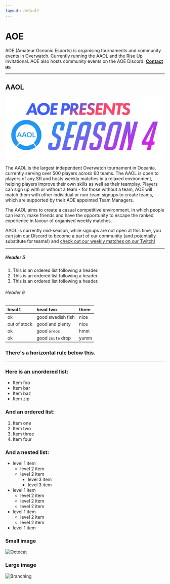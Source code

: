 ```yaml
---
layout: default
---
```



# **AOE**

AOE (Amateur Oceanic Esports) is organising tournaments and community events in Overwatch. Currently running the AAOL and the Rise Up Invitational. AOE also hosts community events on the AOE Discord. [**Contact us**](./contact)

* * *

## AAOL

![AAOL](img/season4.png)

The AAOL is the largest independent Overwatch tournament in Oceania, currently serving over 500 players across 60 teams. The AAOL is open to players of any SR and hosts weekly matches in a relaxed environment, helping players improve their own skills as well as their teamplay. Players can sign up with or without a team - for those without a team, AOE will match them with other individual or non-team signups to create teams, which are supported by their AOE appointed Team Managers. 

The AAOL aims to create a casual competitive environment, in which people can learn, make friends and have the opportunity to escape the ranked experience in favour of organised weekly matches. 

AAOL is currently mid-season, while signups are not open at this time, you can join our Discord to become a part of our community (and potentially substitute for teams!) and [check out our weekly matches on our Twitch!](https://twitch.tv/aoesports)

* * *




##### Header 5

1.  This is an ordered list following a header.
2.  This is an ordered list following a header.
3.  This is an ordered list following a header.

###### Header 6

| head1        | head two          | three |
|:-------------|:------------------|:------|
| ok           | good swedish fish | nice  |
| out of stock | good and plenty   | nice  |
| ok           | good `oreos`      | hmm   |
| ok           | good `zoute` drop | yumm  |

### There's a horizontal rule below this.

* * *

### Here is an unordered list:

*   Item foo
*   Item bar
*   Item baz
*   Item zip

### And an ordered list:

1.  Item one
1.  Item two
1.  Item three
1.  Item four

### And a nested list:

- level 1 item
  - level 2 item
  - level 2 item
    - level 3 item
    - level 3 item
- level 1 item
  - level 2 item
  - level 2 item
  - level 2 item
- level 1 item
  - level 2 item
  - level 2 item
- level 1 item

### Small image

![Octocat](https://assets-cdn.github.com/images/icons/emoji/octocat.png)

### Large image

![Branching](https://guides.github.com/activities/hello-world/branching.png)
